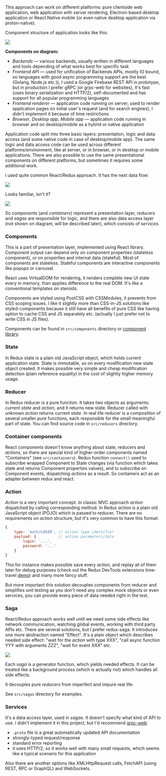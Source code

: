 This approach can work on different platforms: pure clientside web application, web application with server rendering, Electron-based desktop application or React.Native mobile (or even native desktop application via proton-native).

Component structure of application looks like this:

![](/illustrations/FrontendComponents.png)

__Components on diagram:__

- _Backends_&nbsp;&mdash; various backends, usually written in different languages and tools depending of what works best for specific task
- _Frontend API_&nbsp;&mdash; used for unification of Backends APIs, mostly IO bound, so languages with good async programming support are the best (Golang, Node.js etc.)), I used a Google Firebase REST API in prototype, but in production I prefer gRPC (or grpc-web for websites), it's fast (uses binary serialization and HTTP/2), self-documented and has support for all popular programming languages
- _Frontend renderer_&nbsp;&mdash; application code running on server, used to render application pages on initial user's request (and for search engines), I didn't implement it because of time restrictions
- _Browser_, _Desktop app_, _Mobile app_&nbsp;&mdash; application code running in browser and on desktop/mobile as a hybrid or native application

Application code split into three basic layers: presentation, logic and data access (and some native code in case of desktop/mobile app). The same logic and data access code can be used across different platforms/environment, like at server, or in browser, or in desktop or mobile applications. There are also possible to use the same presentational components on different platforms, but sometimes it requires some additional work.

I used quite common React/Redux approach. It has the next data flow:

![](/illustrations/redux-flow.png)

Looks familiar, isn't it?

![](/illustrations/mvc-flow.png)

So _components_ (and _containers_) represent a presentation layer, _reducers_ and _sagas_ are responsible for logic, and there are also data access layer (not shown on diagram, will be described later), which consists of _services_.

### Components
This is a part of presentation layer, implemented using React library. Component output can depend only on component properties (stateless component), or on properties and internal data (stateful). Most of components are stateless. Stateful components are interactive components like popups or carousel.

React uses VirtualDOM for rendering, it renders complete new UI state every in memory, than applies difference to the real DOM. It's like a conventional templates on steroids.

Components are styled using PostCSS with CSSModules, it prevents from CSS scoping issues. I like it slightly more than CSS-in-JS solutions like styled-components because it still have all benefits of pure CSS like having option to cache CSS and JS separately etc. (actually I just prefer not to write CSS in JS files).

Components can be found in `src/components` directory or [component library](/#!/Components).

### State
In Redux state is a plain old JavaScript object, which holds current application state. State is immutable, so on every modification new state object created. It makes possible very simple and cheap modification detection (plain reference equality) in the cost of slightly higher memory usage.

### Reducer
In Redux reducer is a pure function. It takes two objects as arguments: current _state_ and _action_, and it returns new state. Reducer called with unknown _action_ returns current _state_. In real life reducer is a composition of several smaller pure functions, each responsible for the small meaningful part of state. You can find source code in `src/reducers` directory.

### Container components
React components doesn't know anything about state, reducers and _actions_, so there are special kind of higher-order components named "Containers" (see `src/containers`). Redux function `connect()` used to subscribe wrapped Component to State changes (via function which takes state and returns Component properties values), and to subscribe on Component events, dispatching _actions_ as a result. So containers act as an adapter between redux and react.

### Action
 _Action_ is a very important concept. In classic MVC approach _action_ dispatched by calling corresponding method. In Redux _action_ is a plain old JavaScript object (POJO) which is passed to reducer. There are no requirements on _action_ structure, but it's very common to have this format:

```js static
{
	type: 'auth/LOGIN', // action type identifier
	payload: {          // action parameters/data
		login: '...',
		password: '...'
	}
}
```

This for instance makes possible save every _action_, and replay all of them later for debug purposes (check out the Redux DevTools extensions time-travel [demo](https://www.youtube.com/watch?v=tHLRexgkOzk)) and many more fancy stuff.

But more important this solution decouples components from reducer and simplifies unit testing as you don't need any complex mock objects or even services, you can provide every piece of data needed right in the test.

### Saga
React/Redux approach works well until we need some side effects like network communication, watching global events, working with third party APIs etc. There are several solutions, but I prefer redux-saga. It introduces one more abstraction named "Effect". It's a plain object which describes needed side effect: "wait for the _action_ with type XXX", "call async function YYY with arguments ZZZ", "wait for event XXX" etc.

![](/illustrations/saga-flow.png)

Each _saga_ is a generator function, which yields needed effects. It can be treated like a background process (which is actually not) which handles all side effects.

It decouples pure _reducers_ from imperfect and impure real life.

See `src/sagas` directory for examples.

### Services
It's a data access layer, used in _sagas_. It doesn't specify what kind of API to use. I didn't implement it in this project, but I'd recommend [grpc-web](https://github.com/improbable-eng/grpc-web):
- `.proto` file is a great automatically updated API documentation
- strongly-typed request/response
- standard error reporting
- it uses HTTP/2, so it works well with many small requests, which seems like a typical scenario for this application

Also there are another options like XMLHttpRequest calls, FetchAPI (using REST, RPC or GraphQL) and WebSockets.
